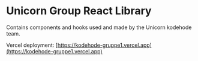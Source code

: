 # Unicorn Group React Library

Contains components and hooks used and made by the Unicorn kodehode team.

Vercel deployment: [https://kodehode-gruppe1.vercel.app](https://kodehode-gruppe1.vercel.app)
